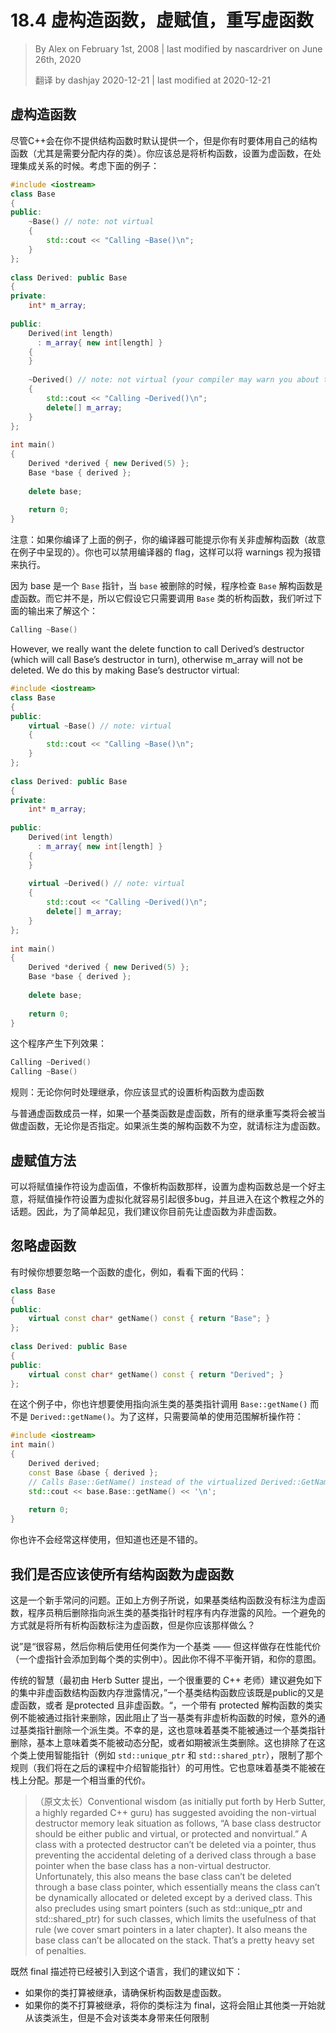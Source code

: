 # 18.4 虚构造函数，虚赋值，重写虚函数
<!-- 12.3 — Virtual destructors, virtual assignment, and overriding virtualization -->
> By Alex on February 1st, 2008 | last modified by nascardriver on June 26th, 2020
>
> 翻译 by dashjay 2020-12-21 | last modified at 2020-12-21

## 虚构造函数

<!-- Virtual destructors -->

<!-- Although C++ provides a default destructor for your classes if you do not provide one yourself, it is sometimes the case that you will want to provide your own destructor (particularly if the class needs to deallocate memory). You should always make your destructors virtual if you’re dealing with inheritance. Consider the following example: -->

尽管C++会在你不提供结构函数时默认提供一个，但是你有时要体用自己的结构函数（尤其是需要分配内存的类）。你应该总是将析构函数，设置为虚函数，在处理集成关系的时候。考虑下面的例子：

```cpp
#include <iostream>
class Base
{
public:
    ~Base() // note: not virtual
    {
        std::cout << "Calling ~Base()\n";
    }
};
 
class Derived: public Base
{
private:
    int* m_array;
 
public:
    Derived(int length)
      : m_array{ new int[length] }
    {
    }
 
    ~Derived() // note: not virtual (your compiler may warn you about this)
    {
        std::cout << "Calling ~Derived()\n";
        delete[] m_array;
    }
};
 
int main()
{
    Derived *derived { new Derived(5) };
    Base *base { derived };
 
    delete base;
 
    return 0;
}
```

<!-- Note: If you compile the above example, your compiler may warn you about the non-virtual destructor (which is intentional for this example). You may need to disable the compiler flag that treats warnings as errors to proceed. -->

注意：如果你编译了上面的例子，你的编译器可能提示你有关非虚解构函数（故意在例子中呈现的）。你也可以禁用编译器的 flag，这样可以将 warnings 视为报错来执行。

<!-- Because base is a Base pointer, when base is deleted, the program looks to see if the Base destructor is virtual. It’s not, so it assumes it only needs to call the Base destructor. We can see this in the fact that the above example prints: -->

因为 base 是一个 `Base` 指针，当 `base` 被删除的时候，程序检查 `Base` 解构函数是虚函数。而它并不是，所以它假设它只需要调用 `Base` 类的析构函数，我们听过下面的输出来了解这个：

```cpp
Calling ~Base()
```

However, we really want the delete function to call Derived’s destructor (which will call Base’s destructor in turn), otherwise m_array will not be deleted. We do this by making Base’s destructor virtual:

```cpp
#include <iostream>
class Base
{
public:
    virtual ~Base() // note: virtual
    {
        std::cout << "Calling ~Base()\n";
    }
};
 
class Derived: public Base
{
private:
    int* m_array;
 
public:
    Derived(int length)
      : m_array{ new int[length] }
    {
    }
 
    virtual ~Derived() // note: virtual
    {
        std::cout << "Calling ~Derived()\n";
        delete[] m_array;
    }
};
 
int main()
{
    Derived *derived { new Derived(5) };
    Base *base { derived };
 
    delete base;
 
    return 0;
}
```

<!-- Now this program produces the following result: -->
这个程序产生下列效果：

```cpp
Calling ~Derived()
Calling ~Base()
```

<!-- Rule: Whenever you are dealing with inheritance, you should make any explicit destructors virtual. -->
规则：无论你何时处理继承，你应该显式的设置析构函数为虚函数

<!-- As with normal virtual member functions, if a base class function is virtual, all derived overrides will be considered virtual regardless of whether they are specified as such. It is not necessary to create an empty derived class destructor just to mark it as virtual. -->

与普通虚函数成员一样，如果一个基类函数是虚函数，所有的继承重写类将会被当做虚函数，无论你是否指定。如果派生类的解构函数不为空，就请标注为虚函数。

## 虚赋值方法
<!-- Virtual assignment -->

可以将赋值操作符设为虚函值，不像析构函数那样，设置为虚构函数总是一个好主意，将赋值操作符设置为虚拟化就容易引起很多bug，并且进入在这个教程之外的话题。因此，为了简单起见，我们建议你目前先让虚函数为非虚函数。
<!-- It is possible to make the assignment operator virtual. However, unlike the destructor case where virtualization is always a good idea, virtualizing the assignment operator really opens up a bag full of worms and gets into some advanced topics outside of the scope of this tutorial. Consequently, we are going to recommend you leave your assignments non-virtual for now, in the interest of simplicity. -->

<!-- Ignoring virtualization -->
## 忽略虚函数

<!-- Very rarely you may want to ignore the virtualization of a function. For example, consider the following code: -->
有时候你想要忽略一个函数的虚化，例如，看看下面的代码：

```cpp
class Base
{
public:
    virtual const char* getName() const { return "Base"; }
};
 
class Derived: public Base
{
public:
    virtual const char* getName() const { return "Derived"; }
};
```

在这个例子中，你也许想要使用指向派生类的基类指针调用 `Base::getName()` 而不是 `Derived::getName()`。为了这样，只需要简单的使用范围解析操作符：

<!-- There may be cases where you want a Base pointer to a Derived object to call Base::getName() instead of c. To do so, simply use the scope resolution operator: -->

```cpp
#include <iostream>
int main()
{
    Derived derived;
    const Base &base { derived };
    // Calls Base::GetName() instead of the virtualized Derived::GetName()
    std::cout << base.Base::getName() << '\n';
 
    return 0;
}
```

<!-- You probably won’t use this very often, but it’s good to know it’s at least possible. -->

你也许不会经常这样使用，但知道也还是不错的。

<!-- Should we make all destructors virtual? -->
## 我们是否应该使所有结构函数为虚函数

<!-- This is a common question asked by new programmers. As noted in the top example, if the base class destructor isn’t marked as virtual, then the program is at risk for leaking memory if a programmer later deletes a base class pointer that is pointing to a derived object. One way to avoid this is to mark all your destructors as virtual. But should you? -->

这是一个新手常问的问题。正如上方例子所说，如果基类结构函数没有标注为虚函数，程序员稍后删除指向派生类的基类指针时程序有内存泄露的风险。一个避免的方式就是将所有析构函数标注为虚函数，但是你应该那样做么？

<!-- It’s easy to say yes, so that way you can later use any class as a base class -- but there’s a performance penalty for doing so (a virtual pointer added to every instance of your class). So you have to balance that cost, as well as your intent. -->
说”是“很容易，然后你稍后使用任何类作为一个基类 —— 但这样做存在性能代价（一个虚指针会添加到每个类的实例中）。因此你不得不平衡开销，和你的意图。

<!-- Conventional wisdom (as initially put forth by Herb Sutter, a highly regarded C++ guru) has suggested avoiding the non-virtual destructor memory leak situation as follows, “A base class destructor should be either public and virtual, or protected and nonvirtual.” A class with a protected destructor can’t be deleted via a pointer, thus preventing the accidental deleting of a derived class through a base pointer when the base class has a non-virtual destructor. Unfortunately, this also means the base class can’t be deleted through a base class pointer, which essentially means the class can’t be dynamically allocated or deleted except by a derived class. This also precludes using smart pointers (such as std::unique_ptr and std::shared_ptr) for such classes, which limits the usefulness of that rule (we cover smart pointers in a later chapter). It also means the base class can’t be allocated on the stack. That’s a pretty heavy set of penalties. -->

传统的智慧（最初由 Herb Sutter 提出，一个很重要的 C++ 老师）建议避免如下的集中非虚函数结构函数内存泄露情况，”一个基类结构函数应该既是public的又是虚函数，或者 是protected 且非虚函数。“，一个带有 protected 解构函数的类实例不能被通过指针来删除，因此阻止了当一基类有非虚析构函数的时候，意外的通过基类指针删除一个派生类。不幸的是，这也意味着基类不能被通过一个基类指针删除，基本上意味着类不能被动态分配，或者如期被派生类删除。这也排除了在这个类上使用智能指针（例如 `std::unique_ptr` 和 `std::shared_ptr`），限制了那个规则（我们将在之后的课程中介绍智能指针）的可用性。它也意味着基类不能被在栈上分配。那是一个相当重的代价。

> （原文太长）Conventional wisdom (as initially put forth by Herb Sutter, a highly regarded C++ guru) has suggested avoiding the non-virtual destructor memory leak situation as follows, “A base class destructor should be either public and virtual, or protected and nonvirtual.” A class with a protected destructor can’t be deleted via a pointer, thus preventing the accidental deleting of a derived class through a base pointer when the base class has a non-virtual destructor. Unfortunately, this also means the base class can’t be deleted through a base class pointer, which essentially means the class can’t be dynamically allocated or deleted except by a derived class. This also precludes using smart pointers (such as std::unique_ptr and std::shared_ptr) for such classes, which limits the usefulness of that rule (we cover smart pointers in a later chapter). It also means the base class can’t be allocated on the stack. That’s a pretty heavy set of penalties.

<!-- Now that the final specifier has been introduced into the language, our recommendations are as follows: -->
既然 final 描述符已经被引入到这个语言，我们的建议如下：

- 如果你的类打算被继承，请确保析构函数是虚函数。
- 如果你的类不打算被继承，将你的类标注为 final，这将会阻止其他类一开始就从该类派生，但是不会对该类本身带来任何限制
    <!-- If you intend your class to be inherited from, make sure your destructor is virtual. -->
    <!-- If you do not intend your class to be inherited from, mark your class as final. This will prevent other classes from inheriting from it in the first place, without imposing any other use restrictions on the class itself. -->
